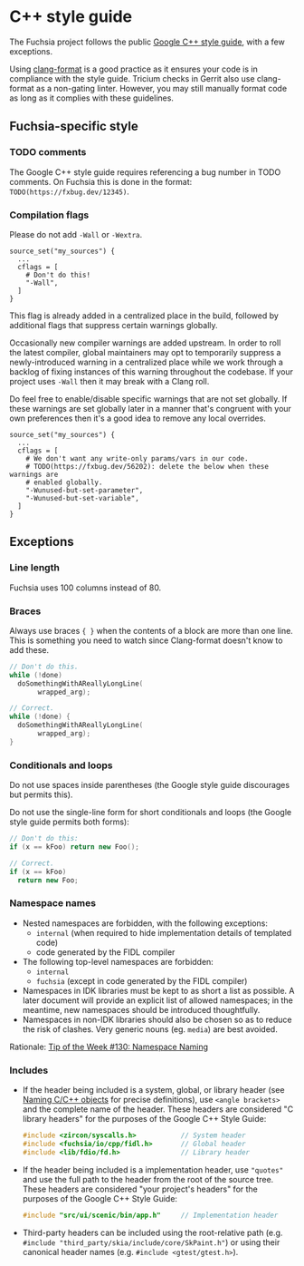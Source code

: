 # C++ style guide

The Fuchsia project follows the public [Google C++ style guide][google-guide], with a
few exceptions.

Using [clang-format][clang-format] is a good practice as it ensures your code is in
compliance with the style guide. Tricium checks in Gerrit also use clang-format as a
non-gating linter. However, you may still manually format code as long as it complies
with these guidelines.

## Fuchsia-specific style

### TODO comments

The Google C++ style guide requires referencing a bug number in TODO comments.
On Fuchsia this is done in the format: `TODO(https://fxbug.dev/12345)`.

### Compilation flags

Please do not add `-Wall` or `-Wextra`.

```gn
source_set("my_sources") {
  ...
  cflags = [
    # Don't do this!
    "-Wall",
  ]
}
```

This flag is already added in a centralized place in the build, followed by
additional flags that suppress certain warnings globally.

Occasionally new compiler warnings are added upstream. In order to roll the
latest compiler, global maintainers may opt to temporarily suppress a
newly-introduced warning in a centralized place while we work through a backlog
of fixing instances of this warning throughout the codebase. If your project
uses `-Wall` then it may break with a Clang roll.

Do feel free to enable/disable specific warnings that are not set globally.
If these warnings are set globally later in a manner that's congruent with your
own preferences then it's a good idea to remove any local overrides.

```gn
source_set("my_sources") {
  ...
  cflags = [
    # We don't want any write-only params/vars in our code.
    # TODO(https://fxbug.dev/56202): delete the below when these warnings are
    # enabled globally.
    "-Wunused-but-set-parameter",
    "-Wunused-but-set-variable",
  ]
}
```

## Exceptions

### Line length

Fuchsia uses 100 columns instead of 80.

### Braces

Always use braces `{ }` when the contents of a block are more than one line.
This is something you need to watch since Clang-format doesn't know to add
these.

```cpp
// Don't do this.
while (!done)
  doSomethingWithAReallyLongLine(
       wrapped_arg);

// Correct.
while (!done) {
  doSomethingWithAReallyLongLine(
       wrapped_arg);
}
```


### Conditionals and loops

Do not use spaces inside parentheses (the Google style guide discourages but
permits this).

Do not use the single-line form for short conditionals and loops (the Google
style guide permits both forms):

```cpp
// Don't do this:
if (x == kFoo) return new Foo();

// Correct.
if (x == kFoo)
  return new Foo;
```

### Namespace names

* Nested namespaces are forbidden, with the following exceptions:
  - `internal` (when required to hide implementation details of templated code)
  - code generated by the FIDL compiler
* The following top-level namespaces are forbidden:
  - `internal`
  - `fuchsia` (except in code generated by the FIDL compiler)
* Namespaces in IDK libraries must be kept to as short a list as possible.
  A later document will provide an explicit list of allowed namespaces; in the
  meantime, new namespaces should be introduced thoughtfully.
* Namespaces in non-IDK libraries should also be chosen so as to reduce the risk
  of clashes. Very generic nouns (eg. `media`) are best avoided.

Rationale: [Tip of the Week #130: Namespace Naming][totw-130]

[clang-format]: https://clang.llvm.org/docs/ClangFormat.html
[google-guide]: https://google.github.io/styleguide/cppguide.html
[totw-130]: https://abseil.io/tips/130

### Includes

* If the header being included is a system, global, or library header (see
  [Naming C/C++ objects](naming.md) for precise definitions), use
  `<angle brackets>` and the complete name of the header. These headers are
  considered "C library headers" for the purposes of the Google C++ Style
  Guide:

  ```cpp
  #include <zircon/syscalls.h>           // System header
  #include <fuchsia/io/cpp/fidl.h>       // Global header
  #include <lib/fdio/fd.h>               // Library header
  ```

* If the header being included is a implementation header, use `"quotes"` and
  use the full path to the header from the root of the source tree. These
  headers are considered "your project's headers" for the purposes of the
  Google C++ Style Guide:

  ```cpp
  #include "src/ui/scenic/bin/app.h"     // Implementation header
  ```

* Third-party headers can be included using the root-relative path (e.g.
  `#include "third_party/skia/include/core/SkPaint.h"`) or using their canonical header
  names (e.g. `#include <gtest/gtest.h>`).

